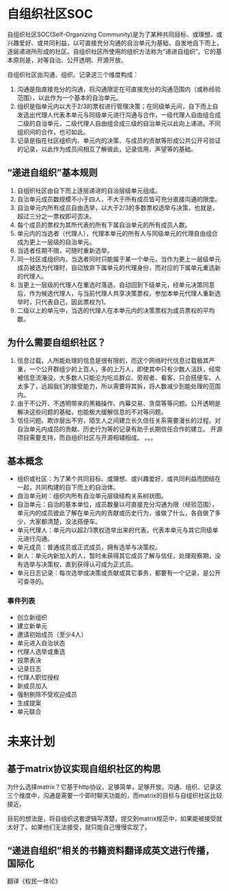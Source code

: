 # 自组织社区SOC

自组织社区SOC(Self-Organizing Community)是为了某种共同目标、或理想、或兴趣爱好、或共同利益，以可直接充分沟通的自治单元为基础，自发地自下而上，逐层递进所形成的社区。自组织社区所使用的组织方法称为“递进自组织”。它的基本原则是，对等自治、公开透明、开源开放。

自组织社区由沟通、组织、记录这三个维度构成：

1. 沟通是指直接充分的沟通，将沟通限定在可直接充分的沟通范围内（或称经验范围），以此作为一个基本的自治单元。
2. 组织是指单元内以大于2/3的票权进行管理决策；在同级单元间，自下而上自发选出代理人代表本单元与同级单元进行沟通与合作，一级代理人自由组合成二级的自治单元，二级代理人自由组合成三级的自治单元以此向上递进。不同组织间的合作，也可如此。
3. 记录是指在社区组织内、单元内的决策、与成员的贡献等形成公共公开可验证的记录，以此作为成员间相互了解彼此，记录信用、声望等的基础。

## “递进自组织”基本规则

1. 自组织社区由自下而上逐层递进的自治层级单元组成。
2. 自治单元成员数规模不小于四人，不大于所有成员皆可充分直接沟通的限度。
3. 自治单元内所有成员自由选举，以大于2/3的多数票权选举与决策，也就是，超过三分之一票权即可否决。
4. 每个成员的票权为其所代表的所有下属自治单元的所有成员人数。
5. 单元内的当选者（代理人），代理本单元的所有人与同级单元的代理自由组合成为更上一层级的自治单元。
6. 当选者任期不限，可随时重新选举。
7. 同一社区或组织内，当选者同时只能属于某一个单元，当作为更上一层级单元成员被选为代理时，自动放弃下属单元的代理身份，而对应的下属单元重选新的代理人。
8. 当更上一层级的代理人在重选时落选，自动回到下级单元，经单元决策同意后，作为候选代理人，与当前代理人共享决策票权，参加本单元代理人重新选举时，只代表自己，因此票权为1。
9. 二级以上的单元中，当选的代理人在本单元内的决策票权为成员票权的平均数。

## 为什么需要自组织社区？

1. 信息过载。人所能处理的信息是很有限的，而这个网络时代信息过载极其严重，一个公开群组少的上百人，多的上万人，即使其中只有少数人活跃，经常被信息流淹没，大多数人只能沦为吃瓜群众、旁观者、看客，只会搭便车。人太多了，远超我们的接受能力，所以需要将其拆，将人数减少到能处理的范围内。
2. 由于不公开、不透明带来的黑箱操作、内幕交易、贪腐等等问题。公开透明是解决这些问题的基础，也能极大缓解信息的不对等问题。
3. 信任问题。欺诈层出不穷，陌生人之间建立长久信任关系需要漫长的过程。对自治单元内成员的贡献、历史行为等的记录有助于长期信任合作的建立。
开源项目需要支持，而自组织社区与开源相辅相成。
。。。


## 基本概念

- 组织或社区：为了某个共同目标、或理想、或兴趣爱好、或共同利益而团结在一起，共同构建的自下而上的自治体。
- 自治单元树：组织内所有自治单元层级结构关系树状图。
- 自治单元：自治的基本单位，成员数量以可直接充分沟通为限（经验范围），单元内的成员彼此了解在单元内的贡献或历史行为，谁做了什么，各自做了多少，大家都清楚，没法搭便车。
- 单元代理人：单元内以超2/3票权选举出来的代表，代表本单元与其它同级单元进行沟通。
- 单元成员：普通成员或正式成员，拥有选举与决策权。
- 新人：单元内新加入的人，暂时未获得其它成员了解与信任，处理观察期，没有选举与决策权，直到获得认可成为正式员。
- 单元日志记录：每次选举或决策或贡献或其它事务，都要有一个记录，是公开可查寻的。



### 事件列表


- 创立新组织
- 建立新单元
- 邀请初始成员（至少4人）
- 单元进入自治状态
- 代理人选举或重选
- 投票表决
- 记录日志
- 代理人职位授权
- 新成员加入
- 强制剔除不受欢迎成员
- 生成提案
- 单元联合

# 未来计划

## 基于matrix协议实现自组织社区的构思

为什么选择matrix？它基于http协议，足够简单，足够开放。沟通、组织、记录这三个维度中，沟通是需要一个即时聊天功能的，而matrix的目标与自组织社区比较接近。

目前的想法是，将自组织这套逻辑写清楚，提交到matrix规范中，如果能被接受就太好了。如果他们无法接受，就只能自己慢慢实现了。

## “递进自组织”相关的书籍资料翻译成英文进行传播，国际化

翻译《权民一体论》
